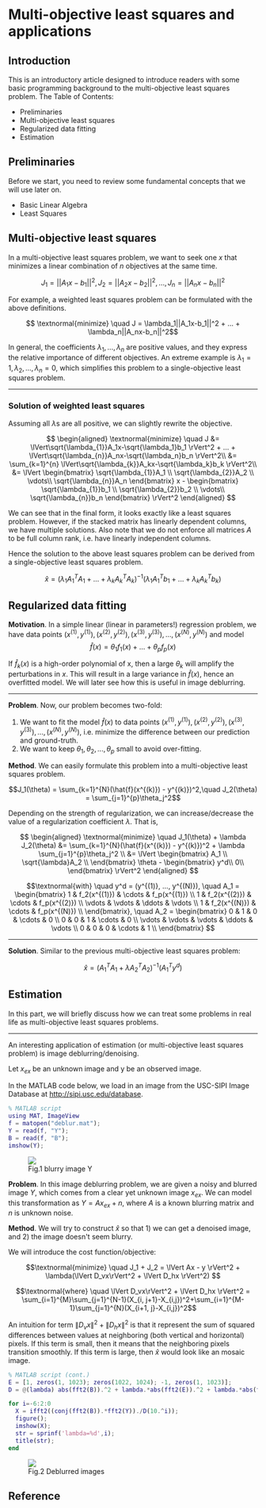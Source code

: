# **Multi-objective least squares and applications**

## Introduction

This is an introductory article designed to introduce readers with some basic programming background to the multi-objective least squares problem. The Table of Contents:

* Preliminaries
* Multi-objective least squares
* Regularized data fitting
* Estimation


## Preliminaries

Before we start, you need to review some fundamental concepts that we will use later on.

* Basic Linear Algebra
* Least Squares

## Multi-objective least squares

In a multi-objective least squares problem, we want to seek one $x$ that minimizes a linear combination of $n$ objectives at the same time.

$$J_1 = ||A_1x-b_1||^2, J_2 = ||A_2x-b_2||^2, ..., J_n = ||A_nx-b_n||^2$$

For example, a weighted least squares problem can be formulated with the above definitions.

$$ \textnormal{minimize} \quad J = \lambda_1||A_1x-b_1||^2 + ... + \lambda_n||A_nx-b_n||^2$$

In general, the coefficients $\lambda_1, ..., \lambda_n$ are positive values, and they express the relative importance of different objectives. An extreme example is $\lambda_1 = 1, \lambda_{2}, ..., \lambda_{n} = 0$, which simplifies this problem to a single-objective least squares problem.

*** 

### Solution of weighted least squares

Assuming all $\lambda$s are all positive, we can slightly rewrite the objective.

$$ \begin{aligned}
\textnormal{minimize} \quad J &= \lVert\sqrt{\lambda_{1}}A_1x-\sqrt{\lambda_1}b_1 \rVert^2 + ... + \lVert\sqrt{\lambda_{n}}A_nx-\sqrt{\lambda_n}b_n \rVert^2\\
&= \sum_{k=1}^{n} \lVert\sqrt{\lambda_{k}}A_kx-\sqrt{\lambda_k}b_k \rVert^2\\
&= \lVert 
\begin{bmatrix}
\sqrt{\lambda_{1}}A_1 \\
\sqrt{\lambda_{2}}A_2 \\
\vdots\\
\sqrt{\lambda_{n}}A_n
\end{bmatrix} x - 
\begin{bmatrix}
\sqrt{\lambda_{1}}b_1 \\
\sqrt{\lambda_{2}}b_2 \\
\vdots\\
\sqrt{\lambda_{n}}b_n
\end{bmatrix} \rVert^2
\end{aligned}
$$

We can see that in the final form, it looks exactly like a least squares problem. However, if the stacked matrix has linearly dependent columns, we have multiple solutions. Also note that we do not enforce all matrices $A$ to be full column rank, i.e. have linearly independent columns.

Hence the solution to the above least squares problem can be derived from a single-objective least squares problem.

$$\hat{x} = (\lambda_1A_1^TA_1+...+\lambda_kA_k^TA_k)^{-1}(\lambda_1A_1^Tb_1+...+\lambda_kA_k^Tb_k)$$

## Regularized data fitting

**Motivation**. In a simple linear (linear in parameters!) regression problem, we have data points $(x^{(1)}, y^{(1)}), (x^{(2)}, y^{(2)}), (x^{(3)}, y^{(3)}), ..., (x^{(N)}, y^{(N)})$ and model
 $$\hat{f}(x)=\theta_1f_1(x)+...+\theta_pf_p(x)$$

If $\hat{f}_k(x)$ is a high-order polynomial of x, then a large $\theta_k$ will amplify the perturbations in $x$. This will result in a large variance in $\hat{f}(x)$, hence an overfitted model. We will later see how this is useful in image deblurring.

***

**Problem**. Now, our problem becomes two-fold: 
1) We want to fit the model $\hat{f}(x)$ to data points $(x^{(1)}, y^{(1)}), (x^{(2)}, y^{(2)}), (x^{(3)}, y^{(3)}), ..., (x^{(N)}, y^{(N)})$, i.e. minimize the difference between our prediction and ground-truth.
2) We want to keep $\theta_1, \theta_2, ..., \theta_p$ small to avoid over-fitting.

**Method**. We can easily formulate this problem into a multi-objective least squares problem.

$$J_1(\theta) = \sum_{k=1}^{N}(\hat{f}(x^{(k)}) - y^{(k)})^2,\quad J_2(\theta) = \sum_{j=1}^{p}\theta_j^2$$

Depending on the strength of regularization, we can increase/decrease the value of a regularization coefficient $\lambda$. That is,

$$ \begin{aligned}
\textnormal{minimize} \quad J_1(\theta) + \lambda J_2(\theta) &= \sum_{k=1}^{N}(\hat{f}(x^{(k)}) - y^{(k)})^2 + \lambda \sum_{j=1}^{p}\theta_j^2 \\
&= \lVert
\begin{bmatrix}
A_1 \\
\sqrt{\lambda}A_2 \\
\end{bmatrix} \theta - 
\begin{bmatrix}
y^d\\
0\\
\end{bmatrix}
\rVert^2
\end{aligned}
$$

$$\textnormal{with} \quad y^d = (y^{(1)}, ..., y^{(N)}), \quad
A_1 = 
\begin{bmatrix}
1 & f_2(x^{(1)}) & \cdots & f_p(x^{(1)}) \\
1 & f_2(x^{(2)}) & \cdots & f_p(x^{(2)}) \\
\vdots & \vdots & \ddots & \vdots \\
1 & f_2(x^{(N)}) & \cdots & f_p(x^{(N)}) \\
\end{bmatrix}, \quad
A_2 = 
\begin{bmatrix}
0 & 1 & 0 & \cdots & 0 \\
0 & 0 & 1 & \cdots & 0 \\
\vdots & \vdots & \vdots & \ddots & \vdots \\
0 & 0 & 0 & \cdots & 1 \\
\end{bmatrix}
$$

***

**Solution**. Similar to the previous multi-objective least squares problem:

$$\hat{x} = (A_1^TA_1 + \lambda A_2^TA_2)^{-1}(A_1^Ty^d)$$

## Estimation

In this part, we will briefly discuss how we can treat some problems in real life as multi-objective least squares problems.

***

An interesting application of estimation (or multi-objective least squares problem) is image deblurring/denoising. 

Let $x_{ex}$ be an unknown image and y be an observed image.

In the MATLAB code below, we load in an image from the USC-SIPI Image Database at <http://sipi.usc.edu/database>.

```Matlab
% MATLAB script
using MAT, ImageView
f = matopen("deblur.mat");
Y = read(f, "Y");
B = read(f, "B");
imshow(Y);
```
<figure>
    <img src="../Images/blurry_image.png">
    <figcaption> Fig.1 blurry image Y</figcaption>
</figure>

**Problem**. In this image deblurring problem, we are given a noisy and blurred image $Y$, which comes from a clear yet unknown image $x_{ex}$. We can model this transformation as $Y = Ax_{ex} + n$, where $A$ is a known blurring matrix and $n$ is unknown noise. 

**Method**. We will try to construct $\hat{x}$ so that 1) we can get a denoised image, and 2) the image doesn't seem blurry.

We will introduce the cost function/objective:

$$\textnormal{minimize} \quad J_1 + J_2 = \lVert Ax - y \rVert^2 + \lambda(\lVert D_vx\rVert^2 + \lVert D_hx \rVert^2) $$

$$\textnormal{where} \quad \lVert D_vx\rVert^2 + \lVert D_hx \rVert^2 = \sum_{i=1}^{M}\sum_{j=1}^{N-1}(X_{i, j+1}-X_{i,j})^2+\sum_{i=1}^{M-1}\sum_{j=1}^{N}(X_{i+1, j}-X_{i,j})^2$$

An intuition for term $\lVert D_vx\rVert^2 + \lVert D_hx \rVert^2$ is that it represent the sum of squared differences between values at neighboring (both vertical and horizontal) pixels. If this term is small, then it means that the neighboring pixels transition smoothly. If this term is large, then $\hat{x}$ would look like an mosaic image.

```Matlab
% MATLAB script (cont.)
E = [1, zeros(1, 1023); zeros(1022, 1024); -1, zeros(1, 1023)];
D = @(lambda) abs(fft2(B)).^2 + lambda.*abs(fft2(E)).^2 + lambda.*abs(fft2(E')).^2;

for i=-6:2:0
  X = ifft2((conj(fft2(B)).*fft2(Y))./D(10.^i));
  figure();
  imshow(X);
  str = sprinf('lambda=%d',i);
  title(str);
end
```
<figure>
    <img src="../Images/nonblurry_image.png">
    <figcaption> Fig.2 Deblurred images </figcaption>
</figure>





## Reference

